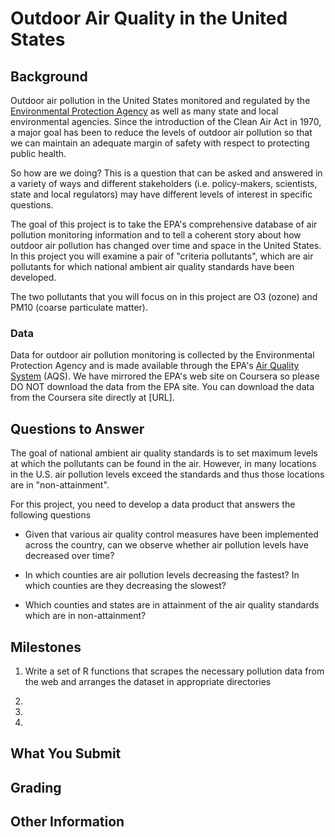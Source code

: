 Outdoor Air Quality in the United States
========================================

## Background

Outdoor air pollution in the United States monitored and regulated by
the [Environmental Protection Agency](http://www.epa.gov) as well as
many state and local environmental agencies. Since the introduction of
the Clean Air Act in 1970, a major goal has been to reduce the levels
of outdoor air pollution so that we can maintain an adequate margin of
safety with respect to protecting public health.

So how are we doing? This is a question that can be asked and answered
in a variety of ways and different stakeholders (i.e. policy-makers,
scientists, state and local regulators) may have different levels of
interest in specific questions.





The goal of this project is to take the EPA's comprehensive database
of air pollution monitoring information and to tell a coherent story
about how outdoor air pollution has changed over time and space in the
United States. In this project you will examine a pair of "criteria
pollutants", which are air pollutants for which national ambient air
quality standards have been developed. 

The two pollutants that you will focus on in this project are O3 (ozone) and PM10 (coarse particulate matter).


### Data

Data for outdoor air pollution monitoring is collected by the
Environmental Protection Agency and is made available through the
EPA's [Air Quality
System](http://www.epa.gov/ttn/airs/airsaqs/detaildata/downloadaqsdata.htm)
(AQS). We have mirrored the EPA's web site on Coursera so please DO
NOT download the data from the EPA site. You can download the data
from the Coursera site directly at [URL].

## Questions to Answer

The goal of national ambient air quality standards is to set maximum
levels at which the pollutants can be found in the air. However, in
many locations in the U.S. air pollution levels exceed the standards
and thus those locations are in "non-attainment".

For this project, you need to develop a data product that answers the
following questions

* Given that various air quality control measures have been
  implemented across the country, can we observe whether air pollution
  levels have decreased over time?

* In which counties are air pollution levels decreasing the fastest?
  In which counties are they decreasing the slowest?

* Which counties and states are in attainment of the air quality
  standards which are in non-attainment?



## Milestones

1. Write a set of R functions that scrapes the necessary pollution
data from the web and arranges the dataset in appropriate directories

2. 

3. 

4. 


## What You Submit



## Grading




## Other Information
